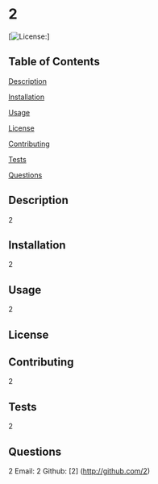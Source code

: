 # 2

[![License: ](https://img.shields.io/badge/License--brightgreen.svg)]

## Table of Contents
  [Description](#Description)

  [Installation](#Installation)

  [Usage](#Usage)

  [License](#License)

  [Contributing](#Contributing)

  [Tests](#Tests)

  [Questions](#Questions)
  
## Description
  2

## Installation
  2

## Usage
  2

## License
  

## Contributing
  2

## Tests
  2

## Questions
  2
  Email: 2
  Github: [2] (http://github.com/2)
